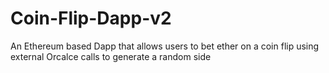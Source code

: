 # Coin-Flip-Dapp-v2

An Ethereum based Dapp that allows users to bet ether on a coin flip using external Orcalce calls to generate a random side
